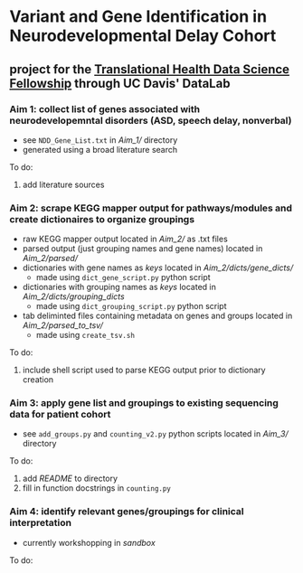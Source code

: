 # Variant and Gene Identification in Neurodevelopmental Delay Cohort 
## project for the [Translational Health Data Science Fellowship](https://datalab.ucdavis.edu/2021/12/17/announcing-2022-translational-health-data-science-fellows/) through UC Davis' DataLab

### Aim 1: collect list of genes associated with neurodevelopemntal disorders (ASD, speech delay, nonverbal)
- see `NDD_Gene_List.txt` in *Aim_1/* directory
- generated using a broad literature search

To do:
1. add literature sources  
	
### Aim 2: scrape KEGG mapper output for pathways/modules and create dictionaires to organize groupings
- raw KEGG mapper output located in *Aim_2/* as .txt files
- parsed output (just grouping names and gene names) located in *Aim_2/parsed/*
- dictionaries with gene names as *keys* located in *Aim_2/dicts/gene_dicts/*
	- made using `dict_gene_script.py` python script
- dictionaries with grouping names as *keys* located in *Aim_2/dicts/grouping_dicts* 
	- made using `dict_grouping_script.py` python script
- tab deliminted files containing metadata on genes and groups located in *Aim_2/parsed_to_tsv/*
	- made using `create_tsv.sh`   	

To do:
1. include shell script used to parse KEGG output prior to dictionary creation

### Aim 3: apply gene list and groupings to existing sequencing data for patient cohort
- see `add_groups.py` and `counting_v2.py` python scripts located in *Aim_3/* directory

To do:
1. add *README* to directory 
2. fill in function docstrings in `counting.py`

### Aim 4: identify relevant genes/groupings for clinical interpretation  
- currently workshopping in *sandbox*

To do:  
